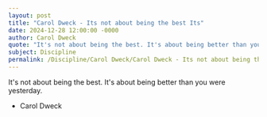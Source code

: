 ```yaml
---
layout: post
title: "Carol Dweck - Its not about being the best Its"
date: 2024-12-28 12:00:00 -0000
author: Carol Dweck
quote: "It's not about being the best. It's about being better than you were yesterday."
subject: Discipline
permalink: /Discipline/Carol Dweck/Carol Dweck - Its not about being the best Its
---
```


It's not about being the best. It's about being better than you were yesterday.

- Carol Dweck
